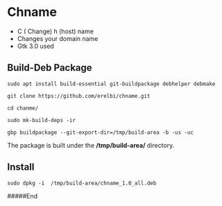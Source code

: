 # Chname

- C ( Change) h (host) name
- Changes your domain name
- Gtk 3.0 used

## Build-Deb Package

`sudo apt install build-essential git-buildpackage debhelper debmake`

`git clone https://github.com/erelbi/chname.git`

`cd chanme/`

`sudo mk-build-deps -ir`

`gbp buildpackage --git-export-dir=/tmp/build-area -b -us -uc`

The package is built under the **/tmp/build-area/** directory.

## Install

    sudo dpkg -i  /tmp/build-area/chname_1.0_all.deb
	
#####End
